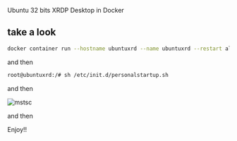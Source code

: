 Ubuntu 32 bits XRDP Desktop in Docker

## take a look

```bash
docker container run --hostname ubuntuxrd --name ubuntuxrd --restart always -p 3310:3389 -it osmar85/ubuntuxrdp:1.0
```
and then

```bash
root@ubuntuxrd:/# sh /etc/init.d/personalstartup.sh
```

and then

![mstsc](https://github.com/osmar85/ubuntuxrdp/blob/master/mstsclogin.png)

and then 

Enjoy!!
